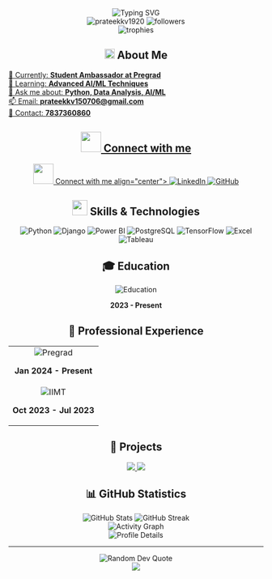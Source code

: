 <div align="center">
  <img src="https://readme-typing-svg.herokuapp.com?font=Fira+Code&weight=600&size=50&pause=1000&color=6A5ACD&center=true&vCenter=true&random=false&width=600&lines=Hi+%F0%9F%91%8B%2C+I'm+PRATEEK;AI%2FML+Engineer;Data+Enthusiast" alt="Typing SVG" />
</div>

<div align="center">
  <img src="https://komarev.com/ghpvc/?username=prateekkv1920&label=Profile%20views&color=6A5ACD&style=for-the-badge" alt="prateekkv1920" />
  <img src="https://img.shields.io/github/followers/prateekkv1920?label=Followers&style=for-the-badge&color=6A5ACD" alt="followers" />
</div>

<div align="center">
  <img src="https://github-profile-trophy.vercel.app/?username=prateekkv1920&theme=tokyonight&no-frame=true&row=1&column=7" alt="trophies" />
</div>

<h2 align="center">
  <img src="https://media2.giphy.com/media/QssGEmpkyEOhBCb7e1/giphy.gif?cid=ecf05e47a0n3gi1bfqntqmob8g9aid1oyj2wr3ds3mg700bl&rid=giphy.gif" width="20"> 
  About Me
</h2>

<div align="center">
    <a href="https://linktr.ee/Prateek_kv_"  target="_blank">

  <p align="left">
    🔭 Currently: <b>Student Ambassador at Pregrad</b><br>
    🌱 Learning: <b>Advanced AI/ML Techniques</b><br>
    💬 Ask me about: <b>Python, Data Analysis, AI/ML</b><br>
    📫 Email: <b>prateekkv150706@gmail.com</b><br>
    📱 Contact: <b>7837360860</b>
  </p>
</div>

<h2 align="center">
  <img src="https://media.giphy.com/media/iY8CRBdQXODJSCERIr/giphy.gif" width="40">
  Connect with me
</h2>

<p <h2 align="center">
  <img src="https://media.giphy.com/media/iY8CRBdQXODJSCERIr/giphy.gif" width="40">
  Connect with me
</h2> align="center">

              
  <a href="https://www.linkedin.com/in/prateek-kv-613822281/" target="_blank">
    <img src="https://img.shields.io/badge/LinkedIn-0077B5?style=for-the-badge&logo=linkedin&logoColor=white" alt="LinkedIn" />
  </a>
  <a href="https://github.com/prateekkv1920" target="_blank">
    <img src="https://img.shields.io/badge/GitHub-100000?style=for-the-badge&logo=github&logoColor=white" alt="GitHub" />
  </a>
</p>

<h2 align="center">
  <img src="https://media.giphy.com/media/WUlplcMpOCEmTGBtBW/giphy.gif" width="30">
  Skills & Technologies
</h2>

<p align="center">
  <img src="https://img.shields.io/badge/Python-3776AB?style=for-the-badge&logo=python&logoColor=white" alt="Python" />
  <img src="https://img.shields.io/badge/Django-092E20?style=for-the-badge&logo=django&logoColor=white" alt="Django" />
  <img src="https://img.shields.io/badge/PowerBI-F2C811?style=for-the-badge&logo=Power%20BI&logoColor=white" alt="Power BI" />
  <img src="https://img.shields.io/badge/PostgreSQL-316192?style=for-the-badge&logo=postgresql&logoColor=white" alt="PostgreSQL" />
  <img src="https://img.shields.io/badge/TensorFlow-FF6F00?style=for-the-badge&logo=tensorflow&logoColor=white" alt="TensorFlow" />
  <img src="https://img.shields.io/badge/Excel-217346?style=for-the-badge&logo=microsoft-excel&logoColor=white" alt="Excel" />
  <img src="https://img.shields.io/badge/Tableau-E97627?style=for-the-badge&logo=Tableau&logoColor=white" alt="Tableau" />
</p>

<h2 align="center">🎓 Education</h2>

<div align="center">
  <img src="https://img.shields.io/badge/IIMT_University-BTech_AI&ML-6A5ACD?style=for-the-badge" alt="Education" />
  <p><b>2023 - Present</b></p>
</div>

<h2 align="center">💼 Professional Experience</h2>

<div align="center">
  <table>
    <tr>
      <td align="center">
        <img src="https://img.shields.io/badge/Student_Ambassador-Pregrad-FF6B6B?style=for-the-badge" alt="Pregrad" />
        <p><b>Jan 2024 - Present</b></p>
      </td>
    </tr>
    <tr>
      <td align="center">
        <img src="https://img.shields.io/badge/Incubator_Cell-IIMT_University-4D96FF?style=for-the-badge" alt="IIMT" />
        <p><b>Oct 2023 - Jul 2023</b></p>
      </td>
    </tr>
  </table>
</div>

<h2 align="center">🚀 Projects</h2>

<div align="center">
  <a href="#">
    <img src="https://github-readme-stats.vercel.app/api/pin/?username=prateekkv1920&repo=django-social-media&theme=tokyonight" />
  </a>
  <a href="#">
    <img src="https://github-readme-stats.vercel.app/api/pin/?username=prateekkv1920&repo=tour-it-dashboard&theme=tokyonight" />
  </a>
</div>

<h2 align="center">📊 GitHub Statistics</h2>

<div align="center">
  <img src="https://github-readme-stats.vercel.app/api?username=prateekkv1920&show_icons=true&theme=tokyonight" alt="GitHub Stats" />
  <img src="https://github-readme-streak-stats.herokuapp.com/?user=prateekkv1920&theme=tokyonight" alt="GitHub Streak" />
</div>

<div align="center">
  <img src="https://github-readme-activity-graph.vercel.app/graph?username=prateekkv1920&theme=tokyo-night" alt="Activity Graph" />
</div>

<div align="center">
  <img src="https://github-profile-summary-cards.vercel.app/api/cards/profile-details?username=prateekkv1920&theme=tokyonight" alt="Profile Details" />
</div>

---

<div align="center">
  <img src="https://quotes-github-readme.vercel.app/api?type=horizontal&theme=tokyonight" alt="Random Dev Quote" />
</div>

<div align="center">
  <img src="https://raw.githubusercontent.com/Trilokia/Trilokia/379277808c61ef204768a61bbc5d25bc7798ccf1/bottom_header.svg" />
</div>

